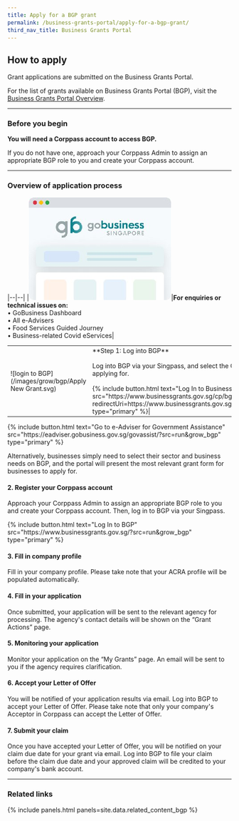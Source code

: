 ```yaml
---
title: Apply for a BGP grant
permalink: /business-grants-portal/apply-for-a-bgp-grant/
third_nav_title: Business Grants Portal
---
```


## How to apply

Grant applications are submitted on the Business Grants Portal.
 
For the list of grants available on Business Grants Portal (BGP), visit the [Business Grants Portal Overview](/business-grants-portal/).

---

### Before you begin

**You will need a Corppass account to access BGP.**

If you do not have one, approach your Corppass Admin to assign an appropriate BGP role to you and create your Corppass account.

---

### Overview of application process

|--|--|
|![GoBusiness Dashboard Thumbnail](/images/gobusiness_dashboard.png)|**For enquiries or technical issues on:** <br>&#8226; GoBusiness Dashboard<br>&#8226; All e-Advisers<br>&#8226; Food Services Guided Journey<br>&#8226; Business-related Covid eServices|

<table>
<tr>
<td>
![login to BGP](/images/grow/bgp/Apply New Grant.svg)
</td>
<td>
**Step 1: Log into BGP**<br><br>Log into BGP via your Singpass, and select the Corppass account you are applying for.<br><br>{% include button.html text="Log In to Business Grants Portal" src="https://www.businessgrants.gov.sg/cp/bgp/login?redirectUri=https://www.businessgrants.gov.sg/corppass/ssologin&state=1" type="primary" %}|
</td>
</tr>
<table>

<p>
{% include button.html text="Go to e-Adviser for Government Assistance" src="https://eadviser.gobusiness.gov.sg/govassist/?src=run&grow_bgp" type="primary" %}
</p>

Alternatively, businesses simply need to select their sector and business needs on BGP, and the portal will present the most relevant grant form for businesses to apply for.

#### 2. Register your Corppass account

Approach your Corppass Admin to assign an appropriate BGP role to you and create your Corppass account. Then, log in to BGP via your Singpass.

<p>
{% include button.html text="Log In to BGP" src="https://www.businessgrants.gov.sg/?src=run&grow_bgp" type="primary" %}
</p>

#### 3. Fill in company profile

Fill in your company profile. Please take note that your ACRA profile will be populated automatically.

#### 4. Fill in your application

Once submitted, your application will be sent to the relevant agency for processing. The agency's contact details will be shown on the “Grant Actions” page.

#### 5. Monitoring your application

Monitor your application on the “My Grants” page. An email will be sent to you if the agency requires clarification.

#### 6. Accept your Letter of Offer

You will be notified of your application results via email. Log into BGP to accept your Letter of Offer. Please take note that only your company's Acceptor in Corppass can accept the Letter of Offer.

#### 7. Submit your claim

Once you have accepted your Letter of Offer, you will be notified on your claim due date for your grant via email. Log into BGP to file your claim before the claim due date and your approved claim will be credited to your company's bank account. 

---

### Related links

{% include panels.html panels=site.data.related_content_bgp %}

<script src="/jquery/jquery.min.js"></script>
<script src="/jquery/bp-menu-new-tab.js"></script>
